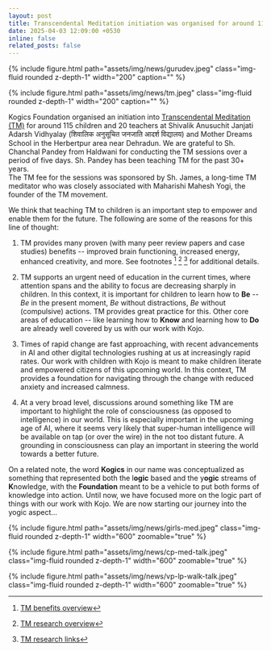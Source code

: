 ```yaml
---
layout: post
title: Transcendental Meditation initiation was organised for around 115 children and 20 teachers
date: 2025-04-03 12:09:00 +0530
inline: false
related_posts: false
---
```


<div class="float-right ml-3 mb-1">
  {% include figure.html path="assets/img/news/gurudev.jpeg" class="img-fluid rounded z-depth-1" width="200" caption="" %}

  {% include figure.html path="assets/img/news/tm.jpeg" class="img-fluid rounded z-depth-1" width="200" caption="" %}
</div>


Kogics Foundation organised an initiation into [Transcendental Meditation (TM)](https://www.indiatm.org/) for around 115 children and 20 teachers at 
Shivalik Anusuchit Janjati Adarsh Vidhyalay (शिवालिक अनुसूचित जनजाति आदर्श विद्यालय) and Mother Dreams School in the 
Herbertpur area near Dehradun. We are grateful to Sh. Chanchal Pandey from Haldwani for conducting the TM sessions over a period of five days. Sh. Pandey has been teaching TM for the past 30+ years.  
The TM fee for the sessions was sponsored by Sh. James, a long-time TM meditator who was closely associated with Maharishi Mahesh Yogi, the founder of the TM movement.

We think that teaching TM to children is an important step to empower and enable them for the future. The following 
are some of the reasons for this line of thought:

1. TM provides many proven (with many peer review papers and case studies) benefits -- improved brain functioning,
increased energy, enhanced creativity, and more. See footnotes [^1] [^2] [^3] for additional details.

2. TM supports an urgent need of education in the current times, where attention spans and the ability to focus are decreasing sharply in children.  In this context, it is important for children to learn how to **Be** -- *Be* in the present moment, *Be* without distractions, *Be* without (compulsive) 
actions.  TM provides great practice for this.
Other core areas of education -- like learning how to **Know** and learning how to **Do** are already well covered by us with our work 
with Kojo.

3. Times of rapid change are fast approaching, with recent advancements in AI and other digital technologies rushing at us at increasingly rapid rates. Our work with children with Kojo is meant to make children literate and empowered citizens of this upcoming world. In this context, TM provides a foundation for navigating through the change with reduced anxiety and increased calmness.

4. At a very broad level, discussions around something like TM are important to highlight the role of consciousness (as opposed to intelligence) in our world. This is especially important in the upcoming age of AI, where it seems very likely that super-human intelligence will be available on tap (or over the wire) in the not too distant future. A grounding in consciousness can play an important in steering the world towards a better future.

On a related note, the word **Kogics** in our name was conceptualized as something that represented both the l**ogic** based and the y**ogic** streams of **K**nowledge, with the **Foundation** meant to be a vehicle to put both forms of knowledge into action. Until now, we have focused more on the logic part of things with our work with Kojo. We are now starting our journey into the yogic aspect...


<div class="text-center m-4">
  {% include figure.html path="assets/img/news/girls-med.jpeg" class="img-fluid rounded z-depth-1" width="600" zoomable="true" %}

  {% include figure.html path="assets/img/news/cp-med-talk.jpeg" class="img-fluid rounded z-depth-1" width="600" zoomable="true" %}

  {% include figure.html path="assets/img/news/vp-lp-walk-talk.jpeg" class="img-fluid rounded z-depth-1" width="600" zoomable="true" %}
</div>


[^1]: [TM benefits overview](https://www.tm.org/en-us/benefits)
[^2]: [TM research overview](https://research.miu.edu/tm-technique/)
[^3]: [TM research links](https://research.miu.edu/tm-technique/bibliography/)

